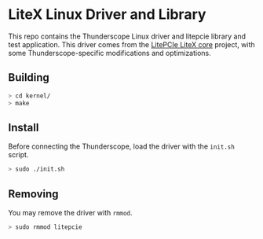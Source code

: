 # LiteX Linux Driver and Library

This repo contains the Thunderscope Linux driver and litepcie library and test application.  This driver comes from the [LitePCIe LiteX core](https://github.com/enjoy-digital/litepcie) project, with some Thunderscope-specific modifications and optimizations.

## Building

```bash
> cd kernel/
> make
```

## Install

Before connecting the Thunderscope, load the driver with the `init.sh` script.

```bash
> sudo ./init.sh
```

## Removing

You may remove the driver with `rmmod`.

```bash
> sudo rmmod litepcie
```
